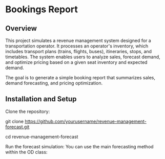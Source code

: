 # Bookings Report

## Overview
This project simulates a revenue management system designed for a transportation operator. It processes an operator's inventory, which includes transport plans (trains, flights, buses), itineraries, stops, and timetables. The system enables users to analyze sales, forecast demand, and optimize pricing based on a given seat inventory and expected demand.

The goal is to generate a simple booking report that summarizes sales, demand forecasting, and pricing optimization.


## Installation and Setup
Clone the repository:

git clone https://github.com/yourusername/revenue-management-forecast.git

cd revenue-management-forecast

Run the forecast simulation: You can use the main forecasting method within the OD class:


